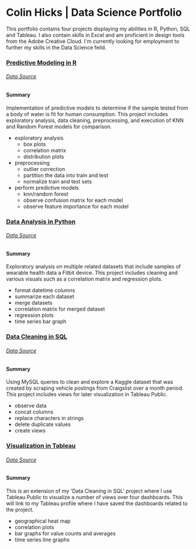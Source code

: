 # Colin Hicks | Data Science Portfolio

This portfolio contains four projects displaying my abilities in R, Python, SQL and  Tableau. I also contain skills in Excel and am proficient in design tools from the Adobe Creative Cloud. I'm currently looking for employment to further my skills in the Data Science feild.

### [Predictive Modeling in R](https://github.com/colinjhicks/water_potability_prediction)

###### [Data Source](https://www.kaggle.com/adityakadiwal/water-potability)

#### Summary

Implementation of predictive models to determine if the sample tested from a body of water is fit for human consumption. This project includes exploratory analysis, data cleaning, preprocessing, and execution of KNN and Random Forest models for comparison.

* exploratory analysis
  * box plots
  * correlation matrix
  * distribution plots 
* preprocessing
  * outlier correction
  * partition the data into train and test
  * normalize train and test sets
* perform predictive models
  * knn/random forest
  * observe confusion matrix for each model
  * observe feature importance for each model

### [Data Analysis in Python](https://github.com/colinjhicks/fitbit_data_analysis)

###### [Data Source](https://www.kaggle.com/arashnic/fitbit)

#### Summary

Exploratory analysis on multiple related datasets that include samples of wearable health data a Fitbit device. This project includes cleaning and various visuals such as a correlation matrix and regression plots.

* format datetime columns
* summarize each dataset 
* merge datasets
* correlation matrix for merged dataset
* regression plots
* time series bar graph


### [Data Cleaning in SQL](https://github.com/colinjhicks/craigslist_data_exploration)

###### [Data Source](https://www.kaggle.com/austinreese/craigslist-carstrucks-data)

#### Summary

Using MySQL queries to clean and explore a Kaggle dataset that was created by scraping vehicle postings from Craigslist over a month period. This project includes views for later visualization in Tableau Public.

* observe data
* concat columns
* replace characters in strings
* delete duplicate values
* create views

### [Visualization in Tableau](https://public.tableau.com/app/profile/colin.hicks)

###### [Data Source](https://www.kaggle.com/austinreese/craigslist-carstrucks-data)

#### Summary

This is an extension of my 'Data Cleaning in SQL' project where I use Tableau Public to visualize a number of views over four dashboards. This will link to my Tableau profile where I have saved the dashboards related to the project.

* geographical heat map
* correlation plots
* bar graphs for value counts and averages
* time series line graphs
